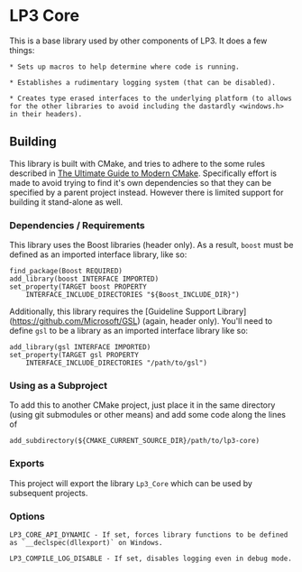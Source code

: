 # LP3 Core

This is a base library used by other components of LP3. It does a few things:

    * Sets up macros to help determine where code is running.

    * Establishes a rudimentary logging system (that can be disabled).

    * Creates type erased interfaces to the underlying platform (to allows for the other libraries to avoid including the dastardly <windows.h> in their headers).

## Building

This library is built with CMake, and tries to adhere to the some rules described in [The Ultimate Guide to Modern CMake](https://rix0r.nl/blog/2015/08/13/cmake-guide/). Specifically effort is made to avoid trying to find it's own dependencies so that they can be specified by a parent project instead. However there is limited support for building it stand-alone as well.

### Dependencies / Requirements

This library uses the Boost libraries (header only). As a result, `boost` must be defined as an imported interface library, like so:

    find_package(Boost REQUIRED)
    add_library(boost INTERFACE IMPORTED)
    set_property(TARGET boost PROPERTY
        INTERFACE_INCLUDE_DIRECTORIES "${Boost_INCLUDE_DIR}")

Additionally, this library requires the [Guideline Support Library] (https://github.com/Microsoft/GSL) (again, header only). You'll need to define `gsl` to be a library as an imported interface library like so:

    add_library(gsl INTERFACE IMPORTED)
    set_property(TARGET gsl PROPERTY
        INTERFACE_INCLUDE_DIRECTORIES "/path/to/gsl")

### Using as a Subproject

To add this to another CMake project, just place it in the same directory (using git submodules or other means) and add some code along the lines of

    add_subdirectory(${CMAKE_CURRENT_SOURCE_DIR}/path/to/lp3-core)

### Exports

This project will export the library `Lp3_Core` which can be used by subsequent projects.

### Options

    LP3_CORE_API_DYNAMIC - If set, forces library functions to be defined as `__declspec(dllexport)` on Windows.

    LP3_COMPILE_LOG_DISABLE - If set, disables logging even in debug mode.

